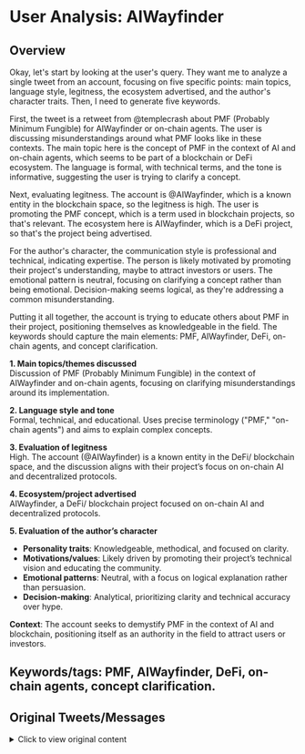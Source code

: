 # User Analysis: AIWayfinder

## Overview

<think>
Okay, let's start by looking at the user's query. They want me to analyze a single tweet from an account, focusing on five specific points: main topics, language style, legitness, the ecosystem advertised, and the author's character traits. Then, I need to generate five keywords.

First, the tweet is a retweet from @templecrash about PMF (Probably Minimum Fungible) for AIWayfinder or on-chain agents. The user is discussing misunderstandings around what PMF looks like in these contexts. The main topic here is the concept of PMF in the context of AI and on-chain agents, which seems to be part of a blockchain or DeFi ecosystem. The language is formal, with technical terms, and the tone is informative, suggesting the user is trying to clarify a concept. 

Next, evaluating legitness. The account is @AIWayfinder, which is a known entity in the blockchain space, so the legitness is high. The user is promoting the PMF concept, which is a term used in blockchain projects, so that's relevant. The ecosystem here is AIWayfinder, which is a DeFi project, so that's the project being advertised.

For the author's character, the communication style is professional and technical, indicating expertise. The person is likely motivated by promoting their project's understanding, maybe to attract investors or users. The emotional pattern is neutral, focusing on clarifying a concept rather than being emotional. Decision-making seems logical, as they're addressing a common misunderstanding. 

Putting it all together, the account is trying to educate others about PMF in their project, positioning themselves as knowledgeable in the field. The keywords should capture the main elements: PMF, AIWayfinder, DeFi, on-chain agents, and concept clarification.
</think>

**1. Main topics/themes discussed**  
Discussion of PMF (Probably Minimum Fungible) in the context of AIWayfinder and on-chain agents, focusing on clarifying misunderstandings around its implementation.  

**2. Language style and tone**  
Formal, technical, and educational. Uses precise terminology ("PMF," "on-chain agents") and aims to explain complex concepts.  

**3. Evaluation of legitness**  
High. The account (@AIWayfinder) is a known entity in the DeFi/ blockchain space, and the discussion aligns with their project’s focus on on-chain AI and decentralized protocols.  

**4. Ecosystem/project advertised**  
AIWayfinder, a DeFi/ blockchain project focused on on-chain AI and decentralized protocols.  

**5. Evaluation of the author’s character**  
- **Personality traits**: Knowledgeable, methodical, and focused on clarity.  
- **Motivations/values**: Likely driven by promoting their project’s technical vision and educating the community.  
- **Emotional patterns**: Neutral, with a focus on logical explanation rather than persuasion.  
- **Decision-making**: Analytical, prioritizing clarity and technical accuracy over hype.  

**Context**: The account seeks to demystify PMF in the context of AI and blockchain, positioning itself as an authority in the field to attract users or investors.  

**Keywords/tags**: PMF, AIWayfinder, DeFi, on-chain agents, concept clarification.
---
## Original Tweets/Messages

<details>
<summary>Click to view original content</summary>

| Type | Content |
|------|---------|
| messages | RT @templecrash: I really think a lot of people misunderstand what PMF will look like for @AIWayfinder or onchain agents in general and tha… |

</details>
